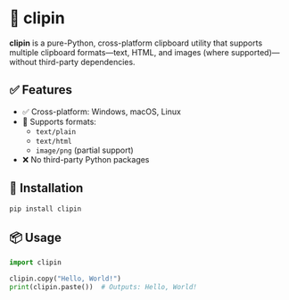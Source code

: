 # 🧠 clipin

**clipin** is a pure-Python, cross-platform clipboard utility that supports multiple clipboard formats—text, HTML, 
and images (where supported)—without third-party dependencies.

## ✅ Features

- ✅ Cross-platform: Windows, macOS, Linux
- 🧩 Supports formats:
  - `text/plain`
  - `text/html`
  - `image/png` (partial support)
- ❌ No third-party Python packages

## 🚀 Installation

```bash
pip install clipin
```
## 📦 Usage

```python
import clipin

clipin.copy("Hello, World!")
print(clipin.paste())  # Outputs: Hello, World!

